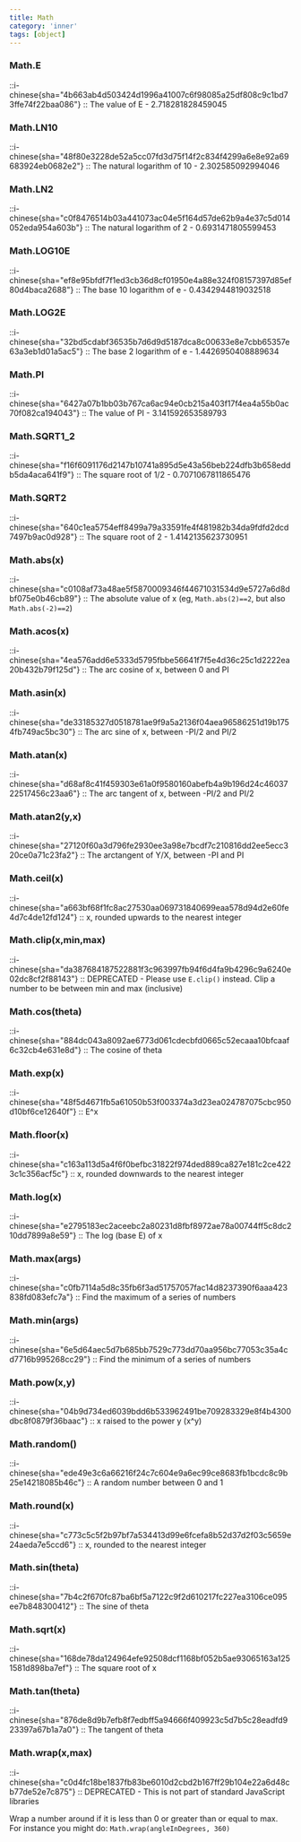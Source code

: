 ```yaml
---
title: Math
category: 'inner'
tags: [object]
---
```


<!--28--> 

### Math.E

::i-chinese{sha="4b663ab4d503424d1996a41007c6f98085a25df808c9c1bd73ffe74f22baa086"}
::
The value of E - 2.718281828459045

### Math.LN10

::i-chinese{sha="48f80e3228de52a5cc07fd3d75f14f2c834f4299a6e8e92a69683924eb0682e2"}
::
The natural logarithm of 10 - 2.302585092994046

### Math.LN2

::i-chinese{sha="c0f8476514b03a441073ac04e5f164d57de62b9a4e37c5d014052eda954a603b"}
::
The natural logarithm of 2 - 0.6931471805599453

### Math.LOG10E

::i-chinese{sha="ef8e95bfdf7f1ed3cb36d8cf01950e4a88e324f08157397d85ef80d4baca2688"}
::
The base 10 logarithm of e - 0.4342944819032518

### Math.LOG2E

::i-chinese{sha="32bd5cdabf36535b7d6d9d5187dca8c00633e8e7cbb65357e63a3eb1d01a5ac5"}
::
The base 2 logarithm of e - 1.4426950408889634

### Math.PI

::i-chinese{sha="6427a07b1bb03b767ca6ac94e0cb215a403f17f4ea4a55b0ac70f082ca194043"}
::
The value of PI - 3.141592653589793

### Math.SQRT1_2

::i-chinese{sha="f16f6091176d2147b10741a895d5e43a56beb224dfb3b658eddb5da4aca641f9"}
::
The square root of 1/2 - 0.7071067811865476

### Math.SQRT2

::i-chinese{sha="640c1ea5754eff8499a79a33591fe4f481982b34da9fdfd2dcd7497b9ac0d928"}
::
The square root of 2 - 1.4142135623730951

### Math.abs(x)

::i-chinese{sha="c0108af73a48ae5f5870009346f44671031534d9e5727a6d8dbf075e0b46cb89"}
::
The absolute value of x (eg, `Math.abs(2)==2`, but also `Math.abs(-2)==2`)

### Math.acos(x)

::i-chinese{sha="4ea576add6e5333d5795fbbe56641f7f5e4d36c25c1d2222ea20b432b79f125d"}
::
The arc cosine of x, between 0 and PI

### Math.asin(x)

::i-chinese{sha="de33185327d0518781ae9f9a5a2136f04aea96586251d19b1754fb749ac5bc30"}
::
The arc sine of x, between -PI/2 and PI/2

### Math.atan(x)

::i-chinese{sha="d68af8c41f459303e61a0f9580160abefb4a9b196d24c4603722517456c23aa6"}
::
The arc tangent of x, between -PI/2 and PI/2

### Math.atan2(y,x)

::i-chinese{sha="27120f60a3d796fe2930ee3a98e7bcdf7c210816dd2ee5ecc320ce0a71c23fa2"}
::
The arctangent of Y/X, between -PI and PI

### Math.ceil(x)

::i-chinese{sha="a663bf68f1fc8ac27530aa069731840699eaa578d94d2e60fe4d7c4de12fd124"}
::
x, rounded upwards to the nearest integer

### Math.clip(x,min,max)

::i-chinese{sha="da387684187522881f3c963997fb94f6d4fa9b4296c9a6240e02dc8cf2f88143"}
::
DEPRECATED - Please use `E.clip()` instead. Clip a number to be between min and max (inclusive)

### Math.cos(theta)

::i-chinese{sha="884dc043a8092ae6773d061cdecbfd0665c52ecaaa10bfcaaf6c32cb4e631e8d"}
::
The cosine of theta

### Math.exp(x)

::i-chinese{sha="48f5d4671fb5a61050b53f003374a3d23ea024787075cbc950d10bf6ce12640f"}
::
E^x

### Math.floor(x)

::i-chinese{sha="c163a113d5a4f6f0befbc31822f974ded889ca827e181c2ce4223c1c356acf5c"}
::
x, rounded downwards to the nearest integer

### Math.log(x)

::i-chinese{sha="e2795183ec2aceebc2a80231d8fbf8972ae78a00744ff5c8dc210dd7899a8e59"}
::
The log (base E) of x

### Math.max(args)

::i-chinese{sha="c0fb7114a5d8c35fb6f3ad51757057fac14d8237390f6aaa423838fd083efc7a"}
::
Find the maximum of a series of numbers

### Math.min(args)

::i-chinese{sha="6e5d64aec5d7b685bb7529c773dd70aa956bc77053c35a4cd7716b995268cc29"}
::
Find the minimum of a series of numbers

### Math.pow(x,y)

::i-chinese{sha="04b9d734ed6039bdd6b533962491be709283329e8f4b4300dbc8f0879f36baac"}
::
x raised to the power y (x^y)

### Math.random()

::i-chinese{sha="ede49e3c6a66216f24c7c604e9a6ec99ce8683fb1bcdc8c9b25e14218085b46c"}
::
A random number between 0 and 1

### Math.round(x)

::i-chinese{sha="c773c5c5f2b97bf7a534413d99e6fcefa8b52d37d2f03c5659e24aeda7e5ccd6"}
::
x, rounded to the nearest integer

### Math.sin(theta)

::i-chinese{sha="7b4c2f670fc87ba6bf5a7122c9f2d610217fc227ea3106ce095ee7b848300412"}
::
The sine of theta

### Math.sqrt(x)

::i-chinese{sha="168de78da124964efe92508dcf1168bf052b5ae93065163a1251581d898ba7ef"}
::
The square root of x

### Math.tan(theta)

::i-chinese{sha="876de8d9b7efb8f7edbff5a94666f409923c5d7b5c28eadfd923397a67b1a7a0"}
::
The tangent of theta

### Math.wrap(x,max)

::i-chinese{sha="c0d4fc18be1837fb83be6010d2cbd2b167ff29b104e22a6d48cb77de52e7c875"}
::
DEPRECATED - This is not part of standard JavaScript libraries

Wrap a number around if it is less than 0 or greater than or equal to max. For instance you might do: `Math.wrap(angleInDegrees, 360)`
